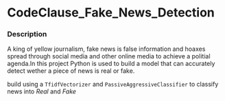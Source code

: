 # CodeClause_Fake_News_Detection

### Description

A king of yellow journalism, fake news is false information and hoaxes spread through social media and other online media to achieve a politial agenda.In this project Python is used to build a model that can accurately detect wether a piece of news is real or fake.

build using a `TfidfVectorizer` and `PassiveAggressiveClassifier` to classify news into *Real* and *Fake* 
